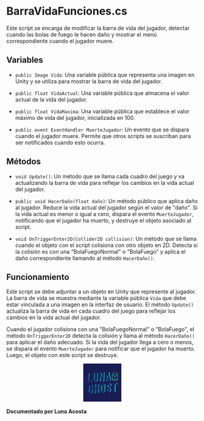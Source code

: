 # BarraVidaFunciones.cs

Este script se encarga de modificar la barra de vida del jugador, detectar cuando las bolas de fuego le hacen daño y mostrar el menú correspondiente cuando el jugador muere. 

## Variables

- `public Image Vida`: Una variable pública que representa una imagen en Unity y se utiliza para mostrar la barra de vida del jugador.

- `public float VidaActual`: Una variable pública que almacena el valor actual de la vida del jugador.

- `public float VidaMaxima`: Una variable pública que establece el valor máximo de vida del jugador, inicializada en 100.

- `public event EventHandler MuerteJugador`: Un evento que se dispara cuando el jugador muere. Permite que otros scripts se suscriban para ser notificados cuando esto ocurra.

## Métodos

- `void Update()`: Un método que se llama cada cuadro del juego y va actualizando la barra de vida para reflejar los cambios en la vida actual del jugador.

- `public void HacerDaño(float daño)`: Un método público que aplica daño al jugador. Reduce la vida actual del jugador según el valor de "daño". Si la vida actual es menor o igual a cero, dispara el evento `MuerteJugador`, notificando que el jugador ha muerto, y destruye el objeto asociado al script.

- `void OnTriggerEnter2D(Collider2D collision)`: Un método que se llama cuando el objeto con el script colisiona con otro objeto en 2D. Detecta si la colisión es con una "BolaFuegoNormal" o "BolaFuego" y aplica el daño correspondiente llamando al método `HacerDaño()`.

## Funcionamiento

Este script se debe adjuntar a un objeto en Unity que represente al jugador. La barra de vida se muestra mediante la variable pública `Vida` que debe estar vinculada a una imagen en la interfaz de usuario. El método `Update()` actualiza la barra de vida en cada cuadro del juego para reflejar los cambios en la vida actual del jugador.

Cuando el jugador colisiona con una "BolaFuegoNormal" o "BolaFuego", el método `OnTriggerEnter2D` detecta la colisión y llama al método `HacerDaño()` para aplicar el daño adecuado. Si la vida del jugador llega a cero o menos, se dispara el evento `MuerteJugador` para notificar que el jugador ha muerto. Luego, el objeto con este script se destruye.









<p align="center">
  <img src="/Imagenes/Logo_LunaGhost.png" alt="LunaGhost" width="100" height="100">
  
  **Documentado por Luna Acosta**
</p>